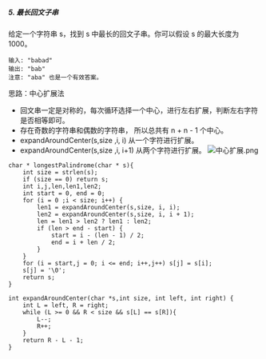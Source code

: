 ##### 5. 最长回文子串
给定一个字符串 s，找到 s 中最长的回文子串。你可以假设 s 的最大长度为 1000。

```
输入: "babad"
输出: "bab"
注意: "aba" 也是一个有效答案。
```
思路：中心扩展法
* 回文串一定是对称的，每次循环选择一个中心，进行左右扩展，判断左右字符是否相等即可。
* 存在奇数的字符串和偶数的字符串， 所以总共有 n + n - 1 个中心。
* expandAroundCenter(s,size ,i, i) 从一个字符进行扩展。
* expandAroundCenter(s,size ,i, i+1) 从两个字符进行扩展。
![中心扩展.png](https://pic.leetcode-cn.com/1b9bfe346a4a9a5718b08149be11236a6db61b3922265d34f22632d4687aa0a8-image.png)
```
char * longestPalindrome(char * s){
    int size = strlen(s);
    if (size == 0) return s;
    int i,j,len,len1,len2;
    int start = 0, end = 0;
    for (i = 0 ;i < size; i++) {
        len1 = expandAroundCenter(s,size, i, i);
        len2 = expandAroundCenter(s,size, i, i + 1);
        len = len1 > len2 ? len1 : len2;
        if (len > end - start) {
            start = i - (len - 1) / 2;
            end = i + len / 2;
        }
    }    
    for (i = start,j = 0; i <= end; i++,j++) s[j] = s[i];
    s[j] = '\0';
    return s;
}

int expandAroundCenter(char *s,int size, int left, int right) {
    int L = left, R = right;
    while (L >= 0 && R < size && s[L] == s[R]){
        L--;
        R++;
    }
    return R - L - 1;
}
```
